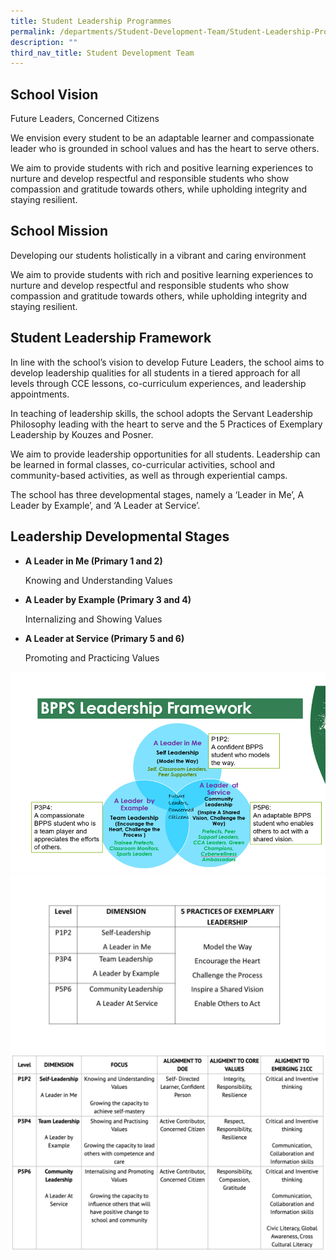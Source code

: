 ```yaml
---
title: Student Leadership Programmes
permalink: /departments/Student-Development-Team/Student-Leadership-Programmes/
description: ""
third_nav_title: Student Development Team
---
```

School Vision
-------------

Future Leaders, Concerned Citizens

  

We envision every student to be an adaptable learner and compassionate leader who is grounded in school values and has the heart to serve others.

  

We aim to provide students with rich and positive learning experiences to nurture and develop respectful and responsible students who show compassion and gratitude towards others, while upholding integrity and staying resilient.

  

School Mission
--------------

Developing our students holistically in a vibrant and caring environment

  

We aim to provide students with rich and positive learning experiences to nurture and develop respectful and responsible students who show compassion and gratitude towards others, while upholding integrity and staying resilient.

  

Student Leadership Framework
----------------------------

In line with the school’s vision to develop Future Leaders, the school aims to develop leadership qualities for all students in a tiered approach for all levels through CCE lessons, co-curriculum experiences, and leadership appointments.

  

In teaching of leadership skills, the school adopts the Servant Leadership Philosophy leading with the heart to serve and the 5 Practices of Exemplary Leadership by Kouzes and Posner.

  

We aim to provide leadership opportunities for all students. Leadership can be learned in formal classes, co-curricular activities, school and community-based activities, as well as through experiential camps.

  

The school has three developmental stages, namely a ‘Leader in Me’, A Leader by Example’, and ‘A Leader at Service’.

  

Leadership Developmental Stages
-------------------------------

*   **A Leader in Me (Primary 1 and 2)**
    
    Knowing and Understanding Values
    

*   **A Leader by Example (Primary 3 and 4)**
    
    Internalizing and Showing Values
    

*   **A Leader at Service (Primary 5 and 6)**
    
    Promoting and Practicing Values
		
![](/images/BPPS%20Leadership%20Framework.png)
![](/images/5%20Practices%20of%20Exemplary%20Leadership.jpeg)
![](/images/slp.png)